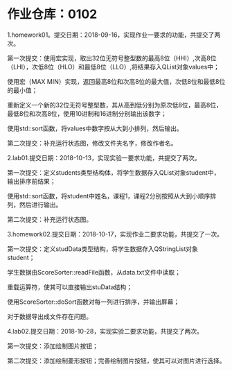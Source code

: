 # 作业仓库：0102

1.homework01。提交日期：2018-09-16，实现作业一要求的功能，共提交了两次。

第一次提交：使用宏实现，取出32位无符号整型数的最高8位（HHI）,次高8位（LHI），次低8位（HLO）和最低8位（LLO）,将结果存入QList<qint8>对象values中；

使用宏（MAX MIN）实现，返回最高8位和次高8位的最大值，次低8位和最低8位的最小值；

重新定义一个新的32位无符号整型数，其从高到低分别为原次低8位，最高8位，最低8位和次高8位，使用10进制和16进制分别输出该数字；

使用std::sort函数，将values中数字按从大到小排列，然后输出。

第二次提交：补充运行状态图，修改文件夹名字，修改作者名。

2.lab01.提交日期：2018-10-13，实现实验一要求功能，共提交了两次。

第一次提交：定义students类型结构体，将学生数据存入QList<students>对象student中，输出排序前结果；

使用std::sort函数，将student中姓名，课程1，课程2分别按照从大到小顺序排列，然后进行输出。

第二次提交：补充运行状态图。

3.homework02.提交日期：2018-10-17，实现作业二要求功能，共提交了一次。

第一次提交：定义studData类型结构，将学生数据存入QStringList对象student；

学生数据由ScoreSorter::readFile函数，从data.txt文件中读取；

重载运算符，使其可以直接输出stuData结构；

使用ScoreSorter::doSort函数对每一列进行排序，并输出屏幕；

对于数据导出成文件存在问题。

4.lab02.提交日期：2018-10-28，实现实验二要求功能，共提交了两次。

第一次提交：添加绘制图片按钮；

第二次提交：添加绘制菱形按钮；完善绘制图片按钮，使其可以对图片进行选择。

